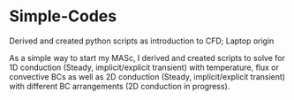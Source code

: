 # Simple-Codes
Derived and created python scripts as introduction to CFD; Laptop origin

As a simple way to start my MASc, I derived and created scripts to solve for 1D conduction (Steady, implicit/explicit transient) with
temperature, flux or convective BCs as well as 2D conduction (Steady, implicit/explicit transient) with different BC arrangements
(2D conduction in progress).
